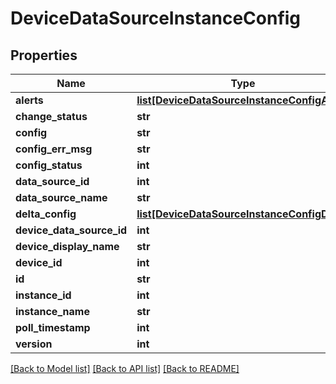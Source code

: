 # DeviceDataSourceInstanceConfig

## Properties
Name | Type | Description | Notes
------------ | ------------- | ------------- | -------------
**alerts** | [**list[DeviceDataSourceInstanceConfigAlert]**](DeviceDataSourceInstanceConfigAlert.md) |  | [optional] 
**change_status** | **str** |  | [optional] 
**config** | **str** |  | [optional] 
**config_err_msg** | **str** |  | [optional] 
**config_status** | **int** |  | [optional] 
**data_source_id** | **int** |  | [optional] 
**data_source_name** | **str** |  | [optional] 
**delta_config** | [**list[DeviceDataSourceInstanceConfigDiff]**](DeviceDataSourceInstanceConfigDiff.md) |  | [optional] 
**device_data_source_id** | **int** |  | [optional] 
**device_display_name** | **str** |  | [optional] 
**device_id** | **int** |  | [optional] 
**id** | **str** |  | [optional] 
**instance_id** | **int** |  | [optional] 
**instance_name** | **str** |  | [optional] 
**poll_timestamp** | **int** |  | [optional] 
**version** | **int** |  | [optional] 

[[Back to Model list]](../README.md#documentation-for-models) [[Back to API list]](../README.md#documentation-for-api-endpoints) [[Back to README]](../README.md)


